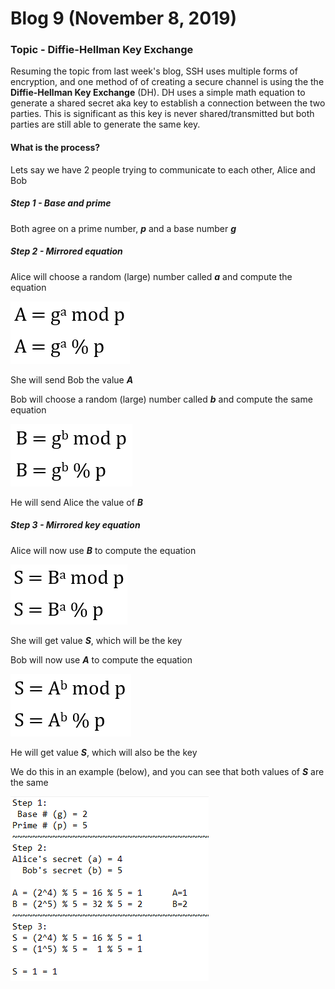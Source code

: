 # Blog 9 (November 8, 2019)

### Topic - Diffie-Hellman Key Exchange

Resuming the topic from last week's blog, SSH uses multiple forms of encryption, and one method of of creating a secure channel is using the the **Diffie-Hellman Key Exchange** (DH). DH uses a simple math equation to generate a shared secret aka key to establish a connection between the two parties. This is significant as this key is never shared/transmitted but both parties are still able to generate the same key.

#### What is the process?

Lets say we have 2 people trying to communicate to each other, Alice and Bob

##### Step 1 - Base and prime
Both agree on a prime number, **_p_** and a base number **_g_** 

##### Step 2 - Mirrored equation 
Alice will choose a random (large) number called **_a_** and compute the equation

![bigA](https://github.com/FurenchiFurai/furenchifurai.github.io/blob/master/images/blog9_bigA.png?raw=true)

She will send Bob the value **_A_**

Bob will choose a random (large) number called **_b_** and compute the same equation

![bigB](https://github.com/FurenchiFurai/furenchifurai.github.io/blob/master/images/blog9_bigB.png?raw=true)

He will send Alice the value of **_B_**

##### Step 3 - Mirrored key equation
Alice will now use **_B_** to compute the equation

![keyA](https://github.com/FurenchiFurai/furenchifurai.github.io/blob/master/images/blog9_keyA.png?raw=true)

She will get value **_S_**, which will be the key

Bob will now use **_A_** to compute the equation

![keyB](https://github.com/FurenchiFurai/furenchifurai.github.io/blob/master/images/blog9_keyB.png?raw=true)

He will get value **_S_**, which will also be the key

We do this in an example (below), and you can see that both values of **_S_** are the same

![example](https://github.com/FurenchiFurai/furenchifurai.github.io/blob/master/images/blog9_example.png?raw=true)

